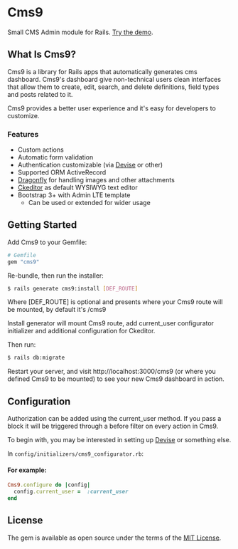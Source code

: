 # Cms9

Small CMS Admin module for Rails.
[Try the demo][demo].

## What Is Cms9?

Cms9 is a library for Rails apps
that automatically generates cms dashboard.
Cms9's dashboard give non-technical users clean interfaces
that allow them to create, edit, search, and delete definitions,
field types and posts related to it.

Cms9 provides a better user experience and it's easy for developers to customize.

### Features
* Custom actions
* Automatic form validation
* Authentication customizable (via [Devise](https://github.com/plataformatec/devise) or other)
* Supported ORM ActiveRecord
* [Dragonfly](https://github.com/markevans/dragonfly) for handling images and other attachments
* [Ckeditor](https://github.com/galetahub/ckeditor) as default WYSIWYG text editor
* Bootstrap 3+ with Admin LTE template
  * Can be used or extended for wider usage

## Getting Started

Add Cms9 to your Gemfile:

```ruby
# Gemfile
gem "cms9"
```

Re-bundle, then run the installer:

```bash
$ rails generate cms9:install [DEF_ROUTE]
```
Where [DEF_ROUTE] is optional and presents where your Cms9 route will be mounted, by default it's /cms9

Install generator will mount Cms9 route, add current_user configurator initializer and additional configuration for Ckeditor.

Then run:

```bash
$ rails db:migrate
```

Restart your server, and visit http://localhost:3000/cms9 (or where you defined Cms9 to be mounted)
to see your new Cms9 dashboard in action.

## Configuration

Authorization can be added using the current_user method. If you pass a block it will be triggered through a before filter on every action in Cms9.

To begin with, you may be interested in setting up [Devise](https://github.com/sferik/rails_admin/wiki/Devise) or something else.

In `config/initializers/cms9_configurator.rb`:

#### For example:

```ruby
Cms9.configure do |config|
  config.current_user =  :current_user
end
```


## License
The gem is available as open source under the terms of the [MIT License](http://opensource.org/licenses/MIT).


[demo]: #

